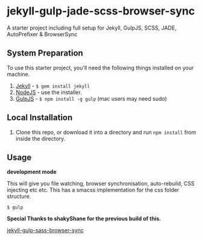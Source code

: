jekyll-gulp-jade-scss-browser-sync
=============================

A starter project including full setup for Jekyll, GulpJS, SCSS, JADE, AutoPrefixer &amp; BrowserSync

## System Preparation

To use this starter project, you'll need the following things installed on your machine.

1. [Jekyll](http://jekyllrb.com/) - `$ gem install jekyll`
2. [NodeJS](http://nodejs.org) - use the installer.
3. [GulpJS](https://github.com/gulpjs/gulp) - `$ npm install -g gulp` (mac users may need sudo)

## Local Installation

1. Clone this repo, or download it into a directory and run `npm install` from inside the directory.

## Usage

**development mode**

This will give you file watching, browser synchronisation, auto-rebuild, CSS injecting etc etc.
This has a smacss implementation for the css folder structure.

```shell
$ gulp
```

**Special Thanks to shakyShane for the previous build of this.**

[jekyll-gulp-sass-browser-sync](https://github.com/shakyShane/jekyll-gulp-sass-browser-sync)
